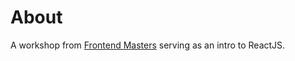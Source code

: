 # About

A workshop from [Frontend Masters](https://frontendmasters.com/courses/complete-react-v5/) serving as an intro to ReactJS.

